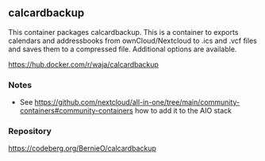 ## calcardbackup  
This container packages calcardbackup. This is a container to exports calendars and addressbooks from ownCloud/Nextcloud to .ics and .vcf files and saves them to a compressed file. Additional options are available.  
  
https://hub.docker.com/r/waja/calcardbackup  
  
### Notes  
- See https://github.com/nextcloud/all-in-one/tree/main/community-containers#community-containers how to add it to the AIO stack  
  
### Repository  
https://codeberg.org/BernieO/calcardbackup  
  
